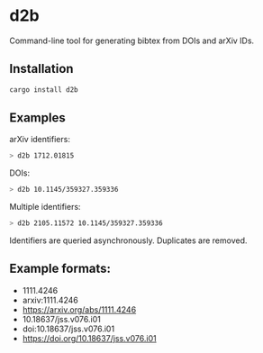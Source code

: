 # d2b

Command-line tool for generating bibtex from DOIs and arXiv IDs.

## Installation

```bash
cargo install d2b
```

## Examples

arXiv identifiers:

```bash
> d2b 1712.01815
```

DOIs:

```bash
> d2b 10.1145/359327.359336
```

Multiple identifiers:

```bash
> d2b 2105.11572 10.1145/359327.359336
```

Identifiers are queried asynchronously. Duplicates are removed.

## Example formats:

- 1111.4246
- arxiv:1111.4246
- https://arxiv.org/abs/1111.4246
- 10.18637/jss.v076.i01
- doi:10.18637/jss.v076.i01
- https://doi.org/10.18637/jss.v076.i01
